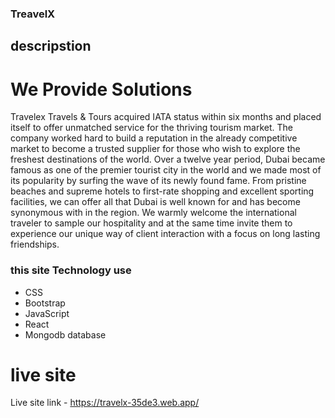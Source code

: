 ### TreavelX

## descripstion 
# We Provide Solutions
 Travelex Travels & Tours acquired IATA status within six months and placed itself to offer unmatched service for the thriving tourism market. The company worked hard to build a reputation in the already competitive market to become a trusted supplier for those who wish to explore the freshest destinations of the world. Over a twelve year period, Dubai became famous as one of the premier tourist city in the world and we made most of its popularity by surfing the wave of its newly found fame. From pristine beaches and supreme hotels to first-rate shopping and excellent sporting facilities, we can offer all that Dubai is well known for and has become synonymous with in the region. We warmly welcome the international traveler to sample our hospitality and at the same time invite them to experience our unique way of client interaction with a focus on long lasting friendships.


### this site Technology use 
* CSS
* Bootstrap
* JavaScript
* React
* Mongodb database


# live site

Live site link - https://travelx-35de3.web.app/
